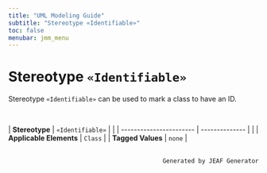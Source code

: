```yaml
---
title: "UML Modeling Guide"
subtitle: "Stereotype «Identifiable»"
toc: false
menubar: jmm_menu
---
```


# Stereotype `«Identifiable»`
Stereotype `«Identifiable»` can be used to mark a class to have an ID.

<br>

| **Stereotype**          | `«Identifiable»` | |
| ----------------------- | -------------- | |
| **Applicable Elements** | `Class`        |
| **Tagged Values**       | `none`           |



<br>

<div style="text-align: right"><code>Generated by JEAF Generator</code></div>

    